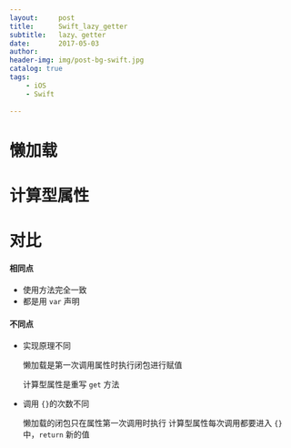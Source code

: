 ```yaml
---
layout:     post
title:      Swift_lazy_getter
subtitle:   lazy、getter
date:       2017-05-03
author:    
header-img: img/post-bg-swift.jpg
catalog: true
tags:
    - iOS
    - Swift
   
---
```



# 懒加载

<script src="https://gist.github.com/zhangkn/2a6efa8ba89f4c9d77b46e1942a66704.js"></script>

# 计算型属性

<script src="https://gist.github.com/zhangkn/97a8285567b015a8a041d29fd924304d.js"></script>


# 对比

#### 相同点

- 使用方法完全一致
- 都是用 `var` 声明

#### 不同点

- 实现原理不同

	懒加载是第一次调用属性时执行闭包进行赋值

	计算型属性是重写 `get` 方法

- 调用 `{}`的次数不同

	懒加载的闭包只在属性第一次调用时执行
	计算型属性每次调用都要进入 `{}` 中，`return` 新的值